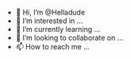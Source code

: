 - 👋 Hi, I’m @Helladude
- 👀 I’m interested in ...
- 🌱 I’m currently learning ...
- 💞️ I’m looking to collaborate on ...
- 📫 How to reach me ...

<!---
Helladude/Helladude is a ✨ special ✨ repository because its `README.md` (this file) appears on your GitHub profile.
You can click the Preview link to take a look at your changes.
--->
